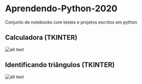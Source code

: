 # Aprendendo-Python-2020
Conjunto de notebooks com testes e projetos escritos em python

## Calculadora (TKINTER)

![alt text](https://i.imgur.com/277HGa4.png)

## Identificando triângulos (TKINTER)

![alt text](https://i.imgur.com/5I6uX21.png)
